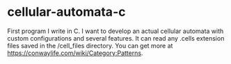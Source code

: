 # cellular-automata-c
First program I write in C. I want to develop an actual cellular automata with custom configurations and several features.
It can read any .cells extension files saved in the /cell_files directory. You can get more at https://conwaylife.com/wiki/Category:Patterns.
